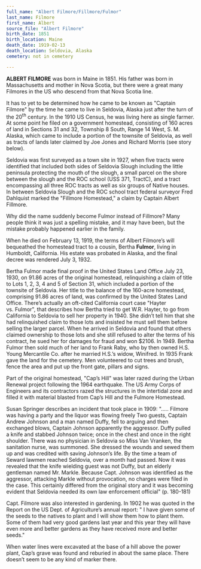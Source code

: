 ```yaml
---
full_name: "Albert Filmore/Fillmore/Fulmor"
last_name: Filmore
first_name: Albert
source_file: "Albert Filmore"
birth_date: 1851
birth_location: Maine
death_date: 1919-02-13
death_location: Seldovia, Alaska
cemetery: not in cemetery

---
```


**ALBERT FILMORE** was born in Maine in 1851. His father was born in
Massachusetts and mother in Nova Scotia, but there were a great many
Filmores in the US who descend from that Nova Scotia line.

It has to yet to be determined how he came to be known as "Captain
Filmore" by the time he came to live in Seldovia, Alaska just after the
turn of the 20<sup>th</sup> century. In the 1910 US Census, he was
living here as single farmer. At some point he filed on a government
homestead, consisting of 160 acres of land in Sections 31 and 32,
Township 8 South, Range 14 West, S. M. Alaska, which came to include a
portion of the townsite of Seldovia, as well as tracts of lands later
claimed by Joe Jones and Richard Morris (see story below).

Seldovia was first surveyed as a town site in 1927, when five tracts
were identified that included both sides of Seldovia Slough including
the little peninsula protecting the mouth of the slough, a small parcel
on the shore between the slough and the ROC school (USS 371, TractC),
and a tract encompassing all three ROC tracts as well as six groups of
Native houses. In between Seldovia Slough and the ROC school tract
federal surveyor Fred Dahlquist marked the "Fillmore Homestead," a claim
by Captain Albert Fillmore.

Why did the name suddenly become Fulmor instead of Fillmore? Many people
think it was just a spelling mistake, and it may have been, but the
mistake probably happened earlier in the family.

When he died on February 13, 1919, the terms of Albert Filmore’s will
bequeathed the homestead tract to a cousin, Bertha **Fulmor**, living in
Humboldt, California. His estate was probated in Alaska, and the final
decree was rendered July 3, 1932.

Bertha Fulmor made final proof in the United States Land Office July 23,
1930, on 91.86 acres of the original homestead, relinquishing a claim of
title to Lots 1, 2, 3, 4 and 5 of Section 31, which included a portion
of the townsite of Seldovia. Her title to the balance of the 160-acre
homestead, comprising 91.86 acres of land, was confirmed by the United
States Land Office. There’s actually an oft-cited California court case
"Hayter vs. Fulmor", that describes how Bertha tried to get W.R.
Hayter, to go from California to Seldovia to sell her property in 1940.
She didn’t tell him that she had relinquished claim to those lots and
insisted he must sell them before selling the larger parcel. When he
arrived in Seldovia and found that others claimed ownership to those
lots and she still refused to alter the terms of his contract, he sued
her for damages for fraud and won $2106. In 1949. Bertha Fulmor then
sold much of her land to Frank Raby, who by then owned H.S. Young
Mercantile Co. after he married H.S.’s widow, Winifred. In 1935 Frank
gave the land for the cemetery. Men volunteered to cut trees and brush,
fence the area and put up the front gate, pillars and signs.

Part of the original homestead, "Cap’s Hill" was later razed during the
Urban Renewal project following the 1964 earthquake. The US Army Corps
of Engineers and its contractors razed the structures in the intertidal
zone and filled it with material blasted from Cap’s Hill and the Fulmore
Homestead.

Susan Springer describes an incident that took place in 1909: "…..
Filmore was having a party and the liquor was flowing freely Two guests,
Captain Andrew Johnson and a man named Duffy, fell to arguing and then
exchanged blows, Captain Johnson apparently the aggressor. Duffy pulled
a knife and stabbed Johnson twice; once in the chest and once in the
right shoulder. There was no physician in Seldovia so Miss Van Vranken,
the sanitation nurse, was summoned. She dressed the wounds and sewed
them up and was credited with saving Johnson’s life. By the time a team
of Seward lawmen reached Seldovia, over a month had passed. Now it was
revealed that the knife wielding guest was not Duffy, but an elderly
gentleman named Mr. Markle. Because Capt. Johnson was identified as the
aggressor, attacking Markle without provocation, no charges were filed
in the case. This certainly differed from the original story and it was
becoming evident that Seldovia needed its own law enforcement official"
(p. 180-181)

Capt. Filmore was also interested in gardening. In 1902 he was quoted in
the Report on the US Dept. of Agriculture’s annual report: " I have
given some of the seeds to the natives to plant and I will show them how
to plant them. Some of them had very good gardens last year and this
year they will have even more and better gardens as they have received
more and better seeds."

When water lines were excavated at the base of a hill above the power
plant, Cap’s grave was found and reburied in about the same place. There
doesn’t seem to be any kind of marker there.
